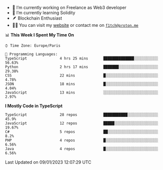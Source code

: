 - 🔭 I’m currently working on Freelance as Web3 developer
- 🌱 I’m currently learning Solidity
- 🪶 Blockchain Enthusiast
- 👨‍💻 You can visit my [website](https://f1tch.xyz) or contact me on [`f1tch@proton.me`](mailto:f1tch@proton.me)

<!--START_SECTION:waka-->
📊 **This Week I Spent My Time On** 

```text
⌚︎ Time Zone: Europe/Paris

💬 Programming Languages: 
TypeScript               4 hrs 25 mins       ██████████████░░░░░░░░░░░   56.63% 
Python                   2 hrs 17 mins       ███████░░░░░░░░░░░░░░░░░░   29.38% 
CSS                      22 mins             █░░░░░░░░░░░░░░░░░░░░░░░░   4.78% 
JSON                     18 mins             █░░░░░░░░░░░░░░░░░░░░░░░░   4.04% 
JavaScript               13 mins             ░░░░░░░░░░░░░░░░░░░░░░░░░   2.97%

```

**I Mostly Code in TypeScript** 

```text
TypeScript               28 repos            ███████████░░░░░░░░░░░░░░   45.9% 
JavaScript               12 repos            █████░░░░░░░░░░░░░░░░░░░░   19.67% 
C#                       5 repos             ██░░░░░░░░░░░░░░░░░░░░░░░   8.2% 
PHP                      4 repos             █░░░░░░░░░░░░░░░░░░░░░░░░   6.56% 
Java                     4 repos             █░░░░░░░░░░░░░░░░░░░░░░░░   6.56%

```



 Last Updated on 09/01/2023 12:07:29 UTC
<!--END_SECTION:waka-->
